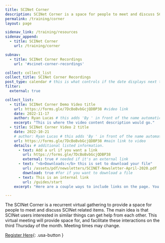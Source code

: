 ```yaml
---
title: SCINet Corner
description: SCINet Corner is a space for people to meet and discuss SCINet related items.
permalink: /training/corner
layout: page

sidenav_link: /training/resources
sidenav_append: 
  - title: SCINet Corner
    url: /training/corner

subnav:
  - title: SCINet Corner Recordings
    url: '#scinet-corner-recordings'

collect: collect_list
collect_title: SCINet Corner Recordings
post_type: calendar # this is what controls if the date displays next to it or not
filter:
  external: true

collect_list: 
  - title: SCINet Corner Demo Video title
    url: https://forms.gle/7DcBoBvbGcjQDBP38 #video link
    date: 2022-11-17
    author: Ryan Lucas # this adds 'By ' in front of the name automatically
    excerpt: "This is where the video content description would go."
  - title: SCINet Corner Video 2 title
    date: 2022-10-21
    # author: Ryan Lucas # this adds 'By ' in front of the name automatically.  Delete if not needed
    url: https://forms.gle/7DcBoBvbGcjQDBP38 #main link to video
    details: # additional listed information.
      - text: Add a url if you want a link
        url: https://forms.gle/7DcBoBvbGcjQDBP38
        external: true # needed if it's an external link
      - text: "<b>Downloads:</b> this is set to download your file"
        url: /assets/pdf/newsletters/SCINET-Newsletter-April-2020.pdf
        download: true #for if you want to download a file
      - text: This is an internal link
        url: /guides/start
    excerpt: "Here are a couple ways to include links on the page. You can have as many as you want, or remove the details section entirely as needed." 

---
```


The SCINet Corner is a recurrent virtual gathering to provide a space for people to meet and discuss SCINet related items. The main idea is that SCINet users interested in similar things can get help from each other. This virtual meeting will provide space for, and facilitate these interactions on the third Thursday of the month. Meeting times may change.

[Register Here](https://forms.gle/7DcBoBvbGcjQDBP38){: .usa-button }

